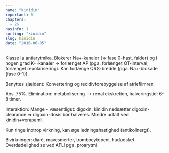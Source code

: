 ```yaml
---
name: "kinidin"
important: 0
chapters:  
  - 26
hasinfo: 1
sorting: "kinidin"
slug: kinidin
date: "2016-06-05"
---
```


Klasse Ia antiarytmika. Blokerer Na+-kanaler (=> fase 0-hast. falder) og i nogen grad K+-kanaler => forlænget AP (pga. forlænget QT-interval, forlænget repolarisering). Kan forlænge QRS-bredde (pga. Na+-blokade (fase 0-1)).

Benyttes sjældent: Konvertering og recidivforebyggelse af atrieflimren.

Abs. 75%. Elimination: metabolisering --> renal ekskretion, halveringstid: 6-8 timer.

Interaktion: Mange - væsentligst: digoxin: kinidin nedsætter digoxin-clearance => digoxin-dosis bør halveres. Mindre udtalt ved kinidin+verapamil. 

Kun ringe inotrop virkning, kan øge ledningshastighed (antikolinergt).

Bivirkninger: diaré, mavesmerter, trombocytopeni, hududslæt. Overdødelighed se ved AFLI pga. proarytmi.
